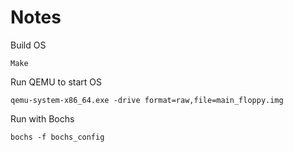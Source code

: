 # Notes

Build OS

```Make```

Run QEMU to start OS

```qemu-system-x86_64.exe -drive format=raw,file=main_floppy.img```

Run with Bochs

```bochs -f bochs_config```
